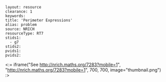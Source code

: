 ````
layout: resource
clearance: 1
keywords:
title: 'Perimeter Expressions'
alias: problem
source: NRICH
resourceType: RT7
stids1: 
  - g7
stids2:
pvids1:
pvids2:

````

<:= iframe("See http://nrich.maths.org/7283?mobile=1", "http://nrich.maths.org/7283?mobile=1", 700, 700, image="thumbnail.png") :>

